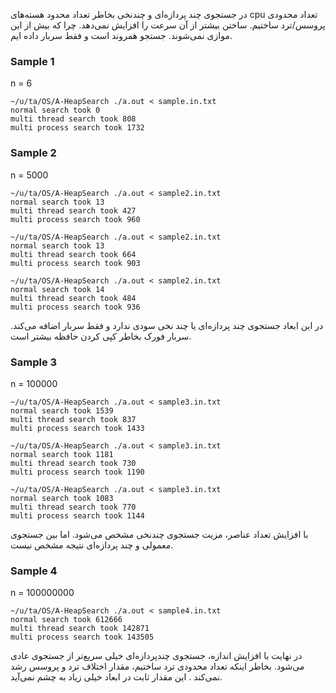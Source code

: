 در جستجوی چند‌ پردازه‌ای و چند‌نخی بخاطر تعداد محدود هسته‌های cpu
تعداد محدودی پروسس/ترد ساختیم. ساختن بیشتر از آن سرعت را افزایش نمی‌دهد. چرا که بیش از این موازی نمی‌شوند. جستجو همروند است و فقط سربار داده ایم.

### Sample 1
n = 6
```
~/u/ta/OS/A-HeapSearch ./a.out < sample.in.txt 
normal search took 0
multi thread search took 808
multi process search took 1732
```
### Sample 2
n = 5000
```
~/u/ta/OS/A-HeapSearch ./a.out < sample2.in.txt
normal search took 13
multi thread search took 427
multi process search took 960

~/u/ta/OS/A-HeapSearch ./a.out < sample2.in.txt
normal search took 13
multi thread search took 664
multi process search took 903

~/u/ta/OS/A-HeapSearch ./a.out < sample2.in.txt
normal search took 14
multi thread search took 484
multi process search took 936
```
در این ابعاد جستجوی چند پردازه‌ای یا چند نخی سودی ندارد و فقط سربار اضافه می‌کند. سربار فورک بخاطر کپی کردن حافظه بیشتر است.
### Sample 3
n = 100000
```
~/u/ta/OS/A-HeapSearch ./a.out < sample3.in.txt
normal search took 1539
multi thread search took 837
multi process search took 1433

~/u/ta/OS/A-HeapSearch ./a.out < sample3.in.txt
normal search took 1181
multi thread search took 730
multi process search took 1190

~/u/ta/OS/A-HeapSearch ./a.out < sample3.in.txt
normal search took 1083
multi thread search took 770
multi process search took 1144
```
با افزایش تعداد عناصر، مزیت جستجوی چند‌نخی مشخص می‌شود. اما بین جستجوی معمولی و چند پردازه‌ای نتیجه مشخص نیست.
### Sample 4
n = 100000000
```
~/u/ta/OS/A-HeapSearch ./a.out < sample4.in.txt
normal search took 612666
multi thread search took 142871
multi process search took 143505
```
در نهایت با افزایش اندازه، جستجوی چند‌پردازه‌ای خیلی سریع‌تر از جستجوی عادی می‌شود. بخاطر اینکه تعداد محدودی ترد ساختیم، مقدار اختلاف ترد و پروسس  رشد نمی‌کند . این مقدار ثابت در ابعاد خیلی زیاد به چشم نمی‌آید.